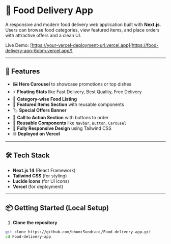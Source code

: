 # 🍔 Food Delivery App

A responsive and modern food delivery web application built with **Next.js**. Users can browse food categories, view featured items, and place orders with attractive offers and a clean UI.

Live Demo: [https://your-vercel-deployment-url.vercel.app](https://food-delivery-app-6obm.vercel.app/)

---

## 🚀 Features

- 🖼️ **Hero Carousel** to showcase promotions or top dishes
- ⚡ **Floating Stats** like Fast Delivery, Best Quality, Free Delivery
- 📂 **Category-wise Food Listing**
- 🌟 **Featured Items Section** with reusable components
- 🏷️ **Special Offers Banner**
- 📣 **Call to Action Section** with buttons to order
- 🔁 **Reusable Components** like `Navbar`, `Button`, `Carousel`
- 📱 **Fully Responsive Design** using Tailwind CSS
- 🌐 **Deployed on Vercel**

---

## 🛠️ Tech Stack

- **Next.js 14** (React Framework)
- **Tailwind CSS** (for styling)
- **Lucide Icons** (for UI icons)
- **Vercel** (for deployment)

---


## 📦 Getting Started (Local Setup)

1. **Clone the repository**

```bash
git clone https://github.com/bhumiSundrani/Food-delivery-app.git
cd Food-delivery-app
